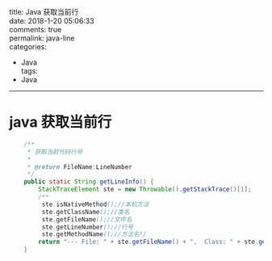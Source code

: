 title: Java 获取当前行  
date: 2018-1-20 05:06:33  
comments: true  
permalink: java-line  
categories: 
 - Java  
tags: 
 - Java  
 
---
# java 获取当前行


``` java
    /**
     * 获取当前代码行号
     *
     * @return FileName:LineNumber
     */
    public static String getLineInfo() {
        StackTraceElement ste = new Throwable().getStackTrace()[1];
        /**
         ste.isNativeMethod();//本机方法
         ste.getClassName();//类名
         ste.getFileName();//文件名
         ste.getLineNumber();//行号
         ste.getMethodName();//方法名*/
        return "--- File: " + ste.getFileName() + ",  Class: " + ste.getClassName() + ",  Method: " + ste.getMethodName() + "(),  Line: " + ste.getLineNumber();
    }
```